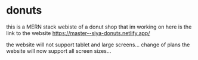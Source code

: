 # donuts
this is a MERN stack webiste of a donut shop that im working on 
here is the link to the website https://master--siya-donuts.netlify.app/

the website will not support tablet and large screens... 
change of plans the website will now support all screen sizes...

